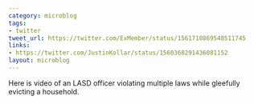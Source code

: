 ```yaml
---
category: microblog
tags:
- twitter
tweet_url: https://twitter.com/ExMember/status/1561710869540511745
links:
- https://twitter.com/JustinKollar/status/1560368291436081152
layout: microblog
---
```

Here is video of an LASD officer violating multiple laws while gleefully evicting a household.

